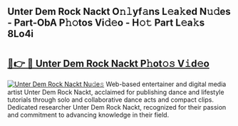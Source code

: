 ## Unter Dem Rock Nackt O𝚗𝚕yf𝚊ns L𝚎a𝚔ed N𝚞𝚍es - Part-ObA P𝚑𝚘tos Vi𝚍𝚎o - H𝚘𝚝 Part L𝚎a𝚔s 8Lo4i

# <h2><a href="http://kf0zdg1.oniu.top/?m=Unter+Dem+Rock+Nackt">🔗👉 🔴 Unter Dem Rock Nackt P𝚑ot𝚘𝚜 V𝚒d𝚎o</a></h2>

[![Unter Dem Rock Nackt Nu𝚍e𝚜](https://i.imgur.com/0qMVB7G.gif)](http://kf0zdg1.oniu.top/?m=Unter+Dem+Rock+Nackt)
Web-based entertainer and digital media artist Unter Dem Rock Nackt, acclaimed for publishing dance and lifestyle tutorials through solo and collaborative dance acts and compact clips. Dedicated researcher Unter Dem Rock Nackt, recognized for their passion and commitment to advancing knowledge in their field.  

